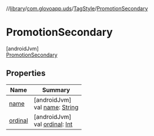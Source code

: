 //[library](../../../../index.md)/[com.glovoapp.uds](../../index.md)/[TagStyle](../index.md)/[PromotionSecondary](index.md)

# PromotionSecondary

[androidJvm]\
[PromotionSecondary](index.md)

## Properties

| Name | Summary |
|---|---|
| [name](index.md#-372974862%2FProperties%2F1585125336) | [androidJvm]<br>val [name](index.md#-372974862%2FProperties%2F1585125336): [String](https://kotlinlang.org/api/latest/jvm/stdlib/kotlin/-string/index.html) |
| [ordinal](index.md#-739389684%2FProperties%2F1585125336) | [androidJvm]<br>val [ordinal](index.md#-739389684%2FProperties%2F1585125336): [Int](https://kotlinlang.org/api/latest/jvm/stdlib/kotlin/-int/index.html) |
